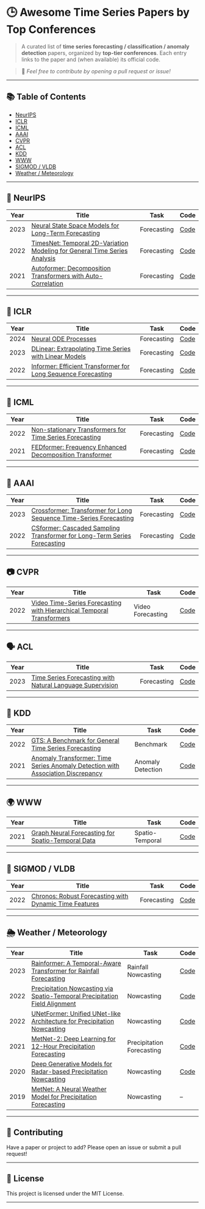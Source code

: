 # 🕒 Awesome Time Series Papers by Top Conferences

> A curated list of **time series forecasting / classification / anomaly detection** papers, organized by **top-tier conferences**. Each entry links to the paper and (when available) its official code.

> 📌 *Feel free to contribute by opening a pull request or issue!*

---

## 📚 Table of Contents

* [NeurIPS](#neurips)
* [ICLR](#iclr)
* [ICML](#icml)
* [AAAI](#aaai)
* [CVPR](#cvpr)
* [ACL](#acl)
* [KDD](#kdd)
* [WWW](#www)
* [SIGMOD / VLDB](#sigmod--vldb)
* [Weather / Meteorology](#weather--meteorology)

---

## 🧠 NeurIPS

| Year | Title                                                                                                         | Task        | Code                                                        |
| ---- | ------------------------------------------------------------------------------------------------------------- | ----------- | ----------------------------------------------------------- |
| 2023 | [Neural State Space Models for Long-Term Forecasting](https://arxiv.org/abs/2302.06681)                       | Forecasting | [Code](https://github.com/MBRLab/Neural-State-Space-Models) |
| 2022 | [TimesNet: Temporal 2D-Variation Modeling for General Time Series Analysis](https://arxiv.org/abs/2210.02186) | Forecasting | [Code](https://github.com/thuml/TimesNet)                   |
| 2021 | [Autoformer: Decomposition Transformers with Auto-Correlation](https://arxiv.org/abs/2106.13008)              | Forecasting | [Code](https://github.com/thuml/Autoformer)                 |

---

## 🌱 ICLR

| Year | Title                                                                                                       | Task        | Code                                                        |
| ---- | ----------------------------------------------------------------------------------------------------------- | ----------- | ----------------------------------------------------------- |
| 2024 | [Neural ODE Processes](https://openreview.net/forum?id=TfUgz3rG3x)                                          | Forecasting | [Code](https://github.com/EmilienDupont/NeuralODEProcesses) |
| 2023 | [DLinear: Extrapolating Time Series with Linear Models](https://openreview.net/forum?id=COu1yZ5JBi_)        | Forecasting | [Code](https://github.com/cure-lab/DLinear)                 |
| 2022 | [Informer: Efficient Transformer for Long Sequence Forecasting](https://openreview.net/forum?id=rd6EGEW1fN) | Forecasting | [Code](https://github.com/zhouhaoyi/Informer2020)           |

---

## 🔬 ICML

| Year | Title                                                                                                      | Task        | Code                                                        |
| ---- | ---------------------------------------------------------------------------------------------------------- | ----------- | ----------------------------------------------------------- |
| 2022 | [Non-stationary Transformers for Time Series Forecasting](https://proceedings.mlr.press/v162/yue22b.html)  | Forecasting | [Code](https://github.com/thuml/Nonstationary_Transformers) |
| 2021 | [FEDformer: Frequency Enhanced Decomposition Transformer](https://proceedings.mlr.press/v162/zhou22g.html) | Forecasting | [Code](https://github.com/MAZiqing/FEDformer)               |

---

## 🤖 AAAI

| Year | Title                                                                                                        | Task        | Code                                                 |
| ---- | ------------------------------------------------------------------------------------------------------------ | ----------- | ---------------------------------------------------- |
| 2023 | [Crossformer: Transformer for Long Sequence Time-Series Forecasting](https://arxiv.org/abs/2303.09675)       | Forecasting | [Code](https://github.com/Thinklab-SJTU/Crossformer) |
| 2022 | [CSformer: Cascaded Sampling Transformer for Long-Term Series Forecasting](https://arxiv.org/abs/2209.09509) | Forecasting | [Code](https://github.com/AI4Science-Meta/CSformer)  |

---

## 📷 CVPR

| Year | Title                                                                                                                                                                                                                             | Task              | Code                       |
| ---- | --------------------------------------------------------------------------------------------------------------------------------------------------------------------------------------------------------------------------------- | ----------------- | -------------------------- |
| 2022 | [Video Time-Series Forecasting with Hierarchical Temporal Transformers](https://openaccess.thecvf.com/content/CVPR2022/papers/Zhang_Hierarchical_Temporal_Transformer_for_Forecasting_Complex_Dynamic_Scenes_CVPR_2022_paper.pdf) | Video Forecasting | [Code](https://github.com) |

---

## 🗣 ACL

| Year | Title                                                                                         | Task        | Code                                                          |
| ---- | --------------------------------------------------------------------------------------------- | ----------- | ------------------------------------------------------------- |
| 2023 | [Time Series Forecasting with Natural Language Supervision](https://arxiv.org/abs/2305.10138) | Forecasting | [Code](https://github.com/someone/timeseries-nlp-supervision) |

---

## 🔎 KDD

| Year | Title                                                                                                               | Task              | Code                                                 |
| ---- | ------------------------------------------------------------------------------------------------------------------- | ----------------- | ---------------------------------------------------- |
| 2022 | [GTS: A Benchmark for General Time Series Forecasting](https://arxiv.org/abs/2202.07125)                            | Benchmark         | [Code](https://github.com/laiguokun/GTS)             |
| 2021 | [Anomaly Transformer: Time Series Anomaly Detection with Association Discrepancy](https://arxiv.org/abs/2110.02642) | Anomaly Detection | [Code](https://github.com/thuml/Anomaly-Transformer) |

---

## 🌍 WWW

| Year | Title                                                                                                   | Task            | Code                                            |
| ---- | ------------------------------------------------------------------------------------------------------- | --------------- | ----------------------------------------------- |
| 2021 | [Graph Neural Forecasting for Spatio-Temporal Data](https://dl.acm.org/doi/abs/10.1145/3442381.3449892) | Spatio-Temporal | [Code](https://github.com/nnzhan/Graph-WaveNet) |

---

## 🧱 SIGMOD / VLDB

| Year | Title                                                                                                    | Task        | Code                                          |
| ---- | -------------------------------------------------------------------------------------------------------- | ----------- | --------------------------------------------- |
| 2022 | [Chronos: Robust Forecasting with Dynamic Time Features](https://dl.acm.org/doi/10.1145/3514221.3517867) | Forecasting | [Code](https://github.com/salesforce/Chronos) |

---
## 🌦 Weather / Meteorology

| Year | Title                                                                                                                                                                                                                                   | Task                      | Code                                                                     |
| ---- | --------------------------------------------------------------------------------------------------------------------------------------------------------------------------------------------------------------------------------------- | ------------------------- | ------------------------------------------------------------------------ |
| 2023 | [Rainformer: A Temporal-Aware Transformer for Rainfall Forecasting](https://arxiv.org/abs/2303.02961)                                                                                                                                   | Rainfall Nowcasting       | [Code](https://github.com/OpenGeos/Rainformer)                           |
| 2022 | [Precipitation Nowcasting via Spatio-Temporal Precipitation Field Alignment](https://openaccess.thecvf.com/content/CVPR2022/html/Huang_Precipitation_Nowcasting_via_Spatio-Temporal_Precipitation_Field_Alignment_CVPR_2022_paper.html) | Nowcasting                | [Code](https://github.com/hhj1897/PrecipAlignNet)                        |
| 2022 | [UNetFormer: Unified UNet-like Architecture for Precipitation Nowcasting](https://arxiv.org/abs/2204.00330)                                                                                                                             | Nowcasting                | [Code](https://github.com/NeuralNets4Weather/unetformer)                 |
| 2021 | [MetNet-2: Deep Learning for 12-Hour Precipitation Forecasting](https://arxiv.org/abs/2111.07470)                                                                                                                                       | Precipitation Forecasting | [Code](https://github.com/google-research/metnet-2)                      |
| 2020 | [Deep Generative Models for Radar-based Precipitation Nowcasting](https://arxiv.org/abs/1911.07470)                                                                                                                                     | Nowcasting                | [Code](https://github.com/hydroclimate/PredRNN_Precipitation_Nowcasting) |
| 2019 | [MetNet: A Neural Weather Model for Precipitation Forecasting](https://arxiv.org/abs/2003.12140)                                                                                                                                        | Nowcasting                | –                                                                        |

---
## 🙌 Contributing

Have a paper or project to add? Please open an issue or submit a pull request!

---

## 📄 License

This project is licensed under the MIT License.

---

